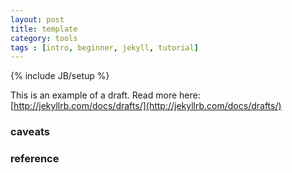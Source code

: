 ```yaml
---
layout: post
title: template
category: tools
tags : [intro, beginner, jekyll, tutorial]
---
```


{% include JB/setup %}

This is an example of a draft. Read more here: [http://jekyllrb.com/docs/drafts/](http://jekyllrb.com/docs/drafts/)

### caveats
### reference